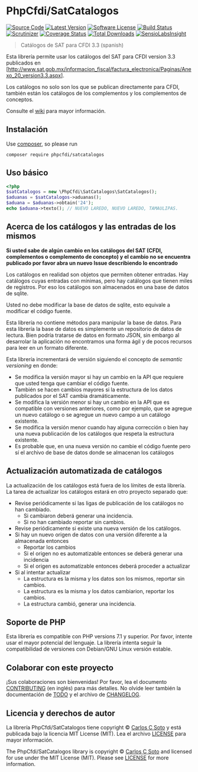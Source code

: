 # PhpCfdi/SatCatalogos

[![Source Code][badge-source]][source]
[![Latest Version][badge-release]][release]
[![Software License][badge-license]][license]
[![Build Status][badge-build]][build]
[![Scrutinizer][badge-quality]][quality]
[![Coverage Status][badge-coverage]][coverage]
[![Total Downloads][badge-downloads]][downloads]
[![SensioLabsInsight][badge-sensiolabs]][sensiolabs]

> Catálogos de SAT para CFDI 3.3 (spanish)

Esta librería permite usar los catálogos del SAT para CFDI version 3.3 publicados en
[http://www.sat.gob.mx/informacion_fiscal/factura_electronica/Paginas/Anexo_20_version3.3.aspx].

Los catálogos no solo son los que se publican directamente para CFDI, también están los catálogos de los complementos
y los complementos de conceptos.

Consulte el [wiki][] para mayor información.


## Instalación

Use [composer](https://getcomposer.org/), so please run
```shell
composer require phpcfdi/satcatalogos
```


## Uso básico

```php
<?php
$satCatalogos = new \PhpCfdi\SatCatalogos\SatCatalogos();
$aduanas = $satCatalogos->aduanas();
$aduana = $aduanas->obtain('24');
echo $aduana->texto(); // NUEVO LAREDO, NUEVO LAREDO, TAMAULIPAS.
```


## Acerca de los catálogos y las entradas de los mismos

**Si usted sabe de algún cambio en los catálogos del SAT (CFDI, complementos o complemento de concepto) y
el cambio no se encuentra publicado por favor abra un nuevo Issue describiendo lo encontrado**

Los catálogos en realidad son objetos que permiten obtener entradas.
Hay catálogos cuyas entradas con mínimas, pero hay catálogos que tienen miles de registros.
Por eso los catálogos son almacenados en una base de datos de sqlite.

Usted no debe modificar la base de datos de sqlite, esto equivale a modificar el código fuente.

Esta librería no contiene métodos para manipular la base de datos. Para esta librería la base de datos es simplemente
un repositorio de datos de lectura. Bien podría tratarse de datos en formato JSON, sin embargo al desarrolar la
aplicación no encontramos una forma ágil y de pocos recursos para leer en un formato diferente.

Esta librería incrementará de versión siguiendo el concepto de *semantic versioning* en donde:

- Se modifica la versión mayor si hay un cambio en la API que requiere que usted tenga que cambiar el código fuente.
- También se hacen cambios mayores si la estructura de los datos publicados por el SAT cambia dramáticamente.
- Se modifica la versión menor si hay un cambio en la API que es compatible con versiones anteriores, como por ejemplo,
  que se agregue un nuevo catálogo o se agregue un nuevo campo a un catálogo existente.
- Se modifica la versión menor cuando hay alguna corrección o bien hay una nueva publicación de los catálogos que
  respeta la estructura existente.
- Es probable que, en una nueva versión no cambie el código fuente pero sí el archivo de base de datos donde
  se almacenan los catálogos


## Actualización automatizada de catálogos

La actualización de los catálogos está fuera de los límites de esta librería.
La tarea de actualizar los catálogos estará en otro proyecto separado que:
- Revise periódicamente si las ligas de publicación de los catálogos no han cambiado.
    - Si cambiaron deberá generar una incidencia.
    - Si no han cambiado reportar sin cambios.
- Revise periódicamente si existe una nueva versión de los catálogos.
- Si hay un nuevo origen de datos con una versión diferente a la almacenada entonces
    - Reportar los cambios
    - Si el origen no es automatizable entonces se deberá generar una incidencia
    - Si el origen es automatizable entonces deberá proceder a actualizar
- Si al intentar actualizar
    - La estructura es la misma y los datos son los mismos, reportar sin cambios.
    - La estructura es la misma y los datos cambiarion, reportar los cambios.
    - La estructura cambió, generar una incidencia.
 

## Soporte de PHP

Esta librería es compatible con PHP versions 7.1 y superior.
Por favor, intente usar el mayor potencial del lenguaje.
La librería intenta seguir la compatibilidad de versiones con Debian/GNU Linux versión estable.


## Colaborar con este proyecto

¡Sus colaboraciones son bienvenidas!
Por favor, lea el documento [CONTRIBUTING][] (en inglés) para más detalles.
No olvide leer también la documentación de [TODO][] y el archivo de [CHANGELOG][].


## Licencia y derechos de autor

La librería PhpCfdi/SatCatalogos tiene copyright © [Carlos C Soto](http://eclipxe.com.mx)
y está publicada bajo la licencia MIT License (MIT). Lea el archivo [LICENSE][] para mayor información.

The PhpCfdi/SatCatalogos library is copyright © [Carlos C Soto](http://eclipxe.com.mx)
and licensed for use under the MIT License (MIT). Please see [LICENSE][] for more information.


[contributing]: https://github.com/phpCfdi/SatCatalogos/blob/master/CONTRIBUTING.md
[changelog]: https://github.com/phpCfdi/SatCatalogos/blob/master/docs/CHANGELOG.md
[todo]: https://github.com/phpCfdi/SatCatalogos/blob/master/docs/TODO.md

[wiki]: https://github.com/phpCfdi/SatCatalogos/wiki
[source]: https://github.com/phpCfdi/SatCatalogos
[release]: https://github.com/phpCfdi/SatCatalogos/releases
[license]: https://github.com/phpCfdi/SatCatalogos/blob/master/LICENSE
[build]: https://travis-ci.org/phpCfdi/SatCatalogos?branch=master
[quality]: https://scrutinizer-ci.com/g/phpCfdi/SatCatalogos/
[sensiolabs]: https://insight.sensiolabs.com/projects/:INSIGHT_UUID
[coverage]: https://scrutinizer-ci.com/g/phpCfdi/SatCatalogos/code-structure/master/code-coverage
[downloads]: https://packagist.org/packages/PhpCfdi/SatCatalogos

[badge-source]: http://img.shields.io/badge/source-phpCfdi/SatCatalogos-blue.svg?style=flat-square
[badge-release]: https://img.shields.io/github/release/phpCfdi/SatCatalogos.svg?style=flat-square
[badge-license]: https://img.shields.io/badge/license-MIT-brightgreen.svg?style=flat-square
[badge-build]: https://img.shields.io/travis/phpCfdi/SatCatalogos/master.svg?style=flat-square
[badge-quality]: https://img.shields.io/scrutinizer/g/phpCfdi/SatCatalogos/master.svg?style=flat-square
[badge-sensiolabs]: https://insight.sensiolabs.com/projects/:INSIGHT_UUID/mini.png
[badge-coverage]: https://img.shields.io/scrutinizer/coverage/g/phpCfdi/SatCatalogos/master.svg?style=flat-square
[badge-downloads]: https://img.shields.io/packagist/dt/PhpCfdi/SatCatalogos.svg?style=flat-square
